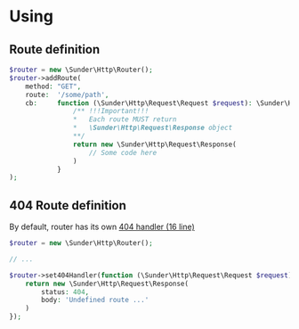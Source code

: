 # Using


## Route definition

```php
$router = new \Sunder\Http\Router();
$router->addRoute(
    method: "GET",
    route:  '/some/path', 
    cb:     function (\Sunder\Http\Request\Request $request): \Sunder\Http\Request\Response {
                /** !!!Important!!!
                *   Each route MUST return
                *   \Sunder\Http\Request\Response object 
                **/ 
                return new \Sunder\Http\Request\Response(
                    // Some code here
                )
            }
);
```

## 404 Route definition

By default, router has its own [404 handler (16 line)](./src/Router.php)
```php
$router = new \Sunder\Http\Router();

// ...

$router->set404Handler(function (\Sunder\Http\Request\Request $request) {
    return new \Sunder\Http\Request\Response(
        status: 404,
        body: 'Undefined route ...'
    )
});
```

